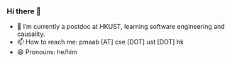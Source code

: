 ### Hi there 👋


- 🌱 I’m currently a postdoc at HKUST, learning software engineering and causality.
- 📫 How to reach me: pmaab \[AT] cse \[DOT] ust \[DOT] hk
- 😄 Pronouns: he/him
